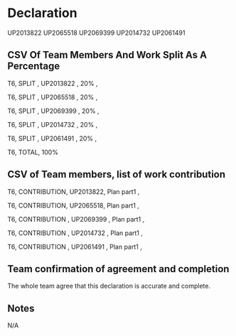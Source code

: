 # Declaration

<!-- Student ID is UPPERCASE e.g. the UP part -->
UP2013822
UP2065518 
UP2069399 
UP2014732 
UP2061491

<!-- Space each line with a blank line (so it appears on a newline if generated into PDF) -->

## CSV Of Team Members And Work Split As A Percentage

<!-- NO NAMES IN THIS FILE -->

<!-- These are CSV, one per row. For example:  -->
<!-- TEAMID , KEYWORD,  STUDENTID, SPLIT -->

<!-- Example is provided, please do not change the Keyword e.g. SPLIT -->
<!-- Space each line with a blank line (so it appears on a newline if generated into PDF) -->

<!-- Percentages to one decimal place -->
<!-- Replace TEAMID with your team ID, you need the "T" -->
<!-- EVERY member must be listed -->

T6, SPLIT , UP2013822 , 20% ,

T6, SPLIT , UP2065518 , 20% ,

T6, SPLIT , UP2069399 , 20% ,

T6, SPLIT , UP2014732 , 20% ,

T6, SPLIT , UP2061491 , 20% ,


<!-- Confirm the total -->
<!-- TEAMID, KEYWORD, % TOTAL  -->

T6, TOTAL,  100%

<!-- Total MUST = 100 % -- Failure to sum to 100 will count as not completed -->

## CSV of Team members, list of work contribution

<!-- This is a list of team members and a list of what they completed  -->

<!-- ONE per row , CSV-->
<!-- You can have multiple rows per student ID-->

<!-- TEAMID, KEYWORD,  STUDENTID, TEXT -->

<!-- Space each line with a blankline (so it appears on a newline if generated into PDF) -->

T6, CONTRIBUTION, UP2013822, Plan part1 ,

T6, CONTRIBUTION, UP2065518, Plan part1 ,

T6, CONTRIBUTION , UP2069399 , Plan part1 ,

T6, CONTRIBUTION , UP2014732 , Plan part1 ,

T6, CONTRIBUTION , UP2061491 , Plan part1 ,

## Team confirmation of agreement and completion

<!-- Failure to complete counts and non-submit -->
The whole team agree that this declaration is accurate and complete.

<!-- TEAMID, KEYWORD, Statement -->
<!-- Pick ONE -->
<!-- TEAMID, AGREEMENT, We are all in agreement -->
<!-- TEAMID, AGREEMENT, We are NOT all in agreement -->

## Notes

N/A 

<!-- Free form text -->
<!-- E.g. EC submitted (not accepted yet) -->
<!-- E.g. EC submitted and accepted -->
<!-- Add anything you want taken into account.  -->
<!-- Technical issues? -->

